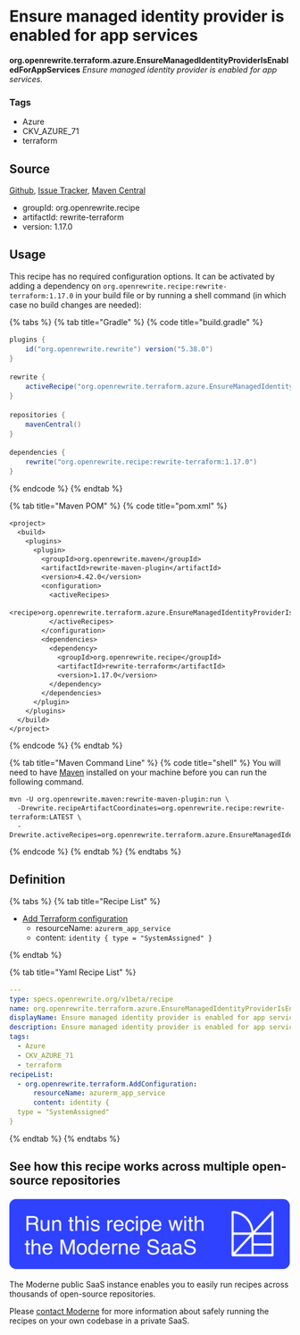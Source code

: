 # Ensure managed identity provider is enabled for app services

**org.openrewrite.terraform.azure.EnsureManagedIdentityProviderIsEnabledForAppServices**
_Ensure managed identity provider is enabled for app services._

### Tags

* Azure
* CKV_AZURE_71
* terraform

## Source

[Github](https://github.com/openrewrite/rewrite-terraform/blob/main/src/main/resources/META-INF/rewrite/azure.yml), [Issue Tracker](https://github.com/openrewrite/rewrite-terraform/issues), [Maven Central](https://search.maven.org/artifact/org.openrewrite.recipe/rewrite-terraform/1.17.0/jar)

* groupId: org.openrewrite.recipe
* artifactId: rewrite-terraform
* version: 1.17.0


## Usage

This recipe has no required configuration options. It can be activated by adding a dependency on `org.openrewrite.recipe:rewrite-terraform:1.17.0` in your build file or by running a shell command (in which case no build changes are needed): 

{% tabs %}
{% tab title="Gradle" %}
{% code title="build.gradle" %}
```groovy
plugins {
    id("org.openrewrite.rewrite") version("5.38.0")
}

rewrite {
    activeRecipe("org.openrewrite.terraform.azure.EnsureManagedIdentityProviderIsEnabledForAppServices")
}

repositories {
    mavenCentral()
}

dependencies {
    rewrite("org.openrewrite.recipe:rewrite-terraform:1.17.0")
}
```
{% endcode %}
{% endtab %}

{% tab title="Maven POM" %}
{% code title="pom.xml" %}
```markup
<project>
  <build>
    <plugins>
      <plugin>
        <groupId>org.openrewrite.maven</groupId>
        <artifactId>rewrite-maven-plugin</artifactId>
        <version>4.42.0</version>
        <configuration>
          <activeRecipes>
            <recipe>org.openrewrite.terraform.azure.EnsureManagedIdentityProviderIsEnabledForAppServices</recipe>
          </activeRecipes>
        </configuration>
        <dependencies>
          <dependency>
            <groupId>org.openrewrite.recipe</groupId>
            <artifactId>rewrite-terraform</artifactId>
            <version>1.17.0</version>
          </dependency>
        </dependencies>
      </plugin>
    </plugins>
  </build>
</project>
```
{% endcode %}
{% endtab %}

{% tab title="Maven Command Line" %}
{% code title="shell" %}
You will need to have [Maven](https://maven.apache.org/download.cgi) installed on your machine before you can run the following command.

```shell
mvn -U org.openrewrite.maven:rewrite-maven-plugin:run \
  -Drewrite.recipeArtifactCoordinates=org.openrewrite.recipe:rewrite-terraform:LATEST \
  -Drewrite.activeRecipes=org.openrewrite.terraform.azure.EnsureManagedIdentityProviderIsEnabledForAppServices
```
{% endcode %}
{% endtab %}
{% endtabs %}


## Definition

{% tabs %}
{% tab title="Recipe List" %}
* [Add Terraform configuration](../../terraform/addconfiguration.md)
  * resourceName: `azurerm_app_service`
  * content: `identity {
  type = "SystemAssigned"
}`

{% endtab %}

{% tab title="Yaml Recipe List" %}
```yaml
---
type: specs.openrewrite.org/v1beta/recipe
name: org.openrewrite.terraform.azure.EnsureManagedIdentityProviderIsEnabledForAppServices
displayName: Ensure managed identity provider is enabled for app services
description: Ensure managed identity provider is enabled for app services.
tags:
  - Azure
  - CKV_AZURE_71
  - terraform
recipeList:
  - org.openrewrite.terraform.AddConfiguration:
      resourceName: azurerm_app_service
      content: identity {
  type = "SystemAssigned"
}

```
{% endtab %}
{% endtabs %}

## See how this recipe works across multiple open-source repositories

[![Moderne Link Image](/.gitbook/assets/ModerneRecipeButton.png)](https://public.moderne.io/recipes/org.openrewrite.terraform.azure.EnsureManagedIdentityProviderIsEnabledForAppServices)

The Moderne public SaaS instance enables you to easily run recipes across thousands of open-source repositories.

Please [contact Moderne](https://moderne.io/product) for more information about safely running the recipes on your own codebase in a private SaaS.
